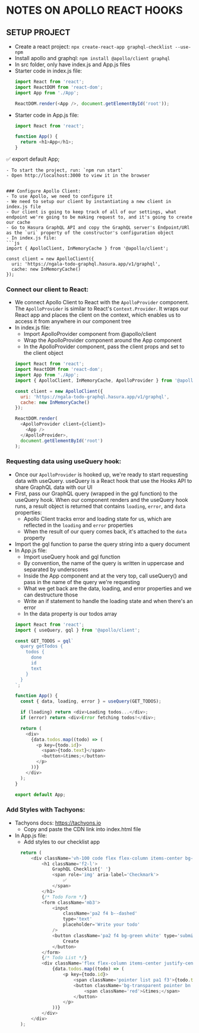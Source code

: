 # NOTES ON APOLLO REACT HOOKS

## SETUP PROJECT
- Create a react project: `npx create-react-app graphql-checklist --use-npm`
- Install apollo and graphql: `npm install @apollo/client graphql`
- In src folder, only have index.js and App.js files
- Starter code in index.js file:
  ```js
  import React from 'react';
  import ReactDOM from 'react-dom';
  import App from './App';

  ReactDOM.render(<App />, document.getElementById('root'));
  ```
- Starter code in App.js file:
  ```js
  import React from 'react';

  function App() {
    return <h1>App</h1>;
  }
✅
  export default App;
  ```
- To start the project, run: `npm run start`
- Open http://localhost:3000 to view it in the browser


### Configure Apollo Client:
- To use Apollo, we need to configure it
- We need to setup our client by instantiating a new client in index.js file
- Our client is going to keep track of all of our settings, what endpoint we're going to be making request to, and it's going to create our cache
- Go to Hasura GraphQL API and copy the GraphQL server's Endpoint/URl as the `uri` property of the constructor's configuration object
- In index.js file:
  ```js
  import { ApolloClient, InMemoryCache } from '@apollo/client';

  const client = new ApolloClient({
    uri: 'https://ngala-todo-graphql.hasura.app/v1/graphql',
    cache: new InMemoryCache()
  });
  ```


### Connect our client to React:
- We connect Apollo Client to React with the `ApolloProvider` component. The `ApolloProvider` is similar to React's `Context.Provider`. It wraps our React app and places the client on the context, which enables us to access it from anywhere in our component tree
- In index.js file:
  - Import ApolloProvider component from @apollo/client
  - Wrap the ApolloProvider component around the App component
  - In the ApolloProvider component, pass the client props and set to the client object
  ```js
  import React from 'react';
  import ReactDOM from 'react-dom';
  import App from './App';
  import { ApolloClient, InMemoryCache, ApolloProvider } from '@apollo/client';

  const client = new ApolloClient({
    uri: 'https://ngala-todo-graphql.hasura.app/v1/graphql',
    cache: new InMemoryCache()
  });

  ReactDOM.render(
    <ApolloProvider client={client}>
      <App />
    </ApolloProvider>,
    document.getElementById('root')
  );
  ```


### Requesting data using useQuery hook:
- Once our `ApolloProvider` is hooked up, we're ready to start requesting data with useQuery. useQuery is a React hook that use the Hooks API to share GraphQL data with our UI
- First, pass our GraphQL query (wrapped in the gql function) to the useQuery hook. When our component renders and the useQuery hook runs, a result object is returned that contains `loading`, `error`, and `data` properties:
  - Apollo Client tracks error and loading state for us, which are reflected in the `loading` and `error` properties
  - When the result of our query comes back, it's attached to the `data` property
- Import the gql function to parse the query string into a query document
- In App.js file:
  - Import useQuery hook and gql function
  - By convention, the name of the query is written in uppercase and separated by underscores
  - Inside the App component and at the very top, call useQuery() and pass in the name of the query we're requesting
  - What we get back are the data, loading, and error properties and we can destructure those 
  - Write an if statement to handle the loading state and when there's an error
  - In the data property is our todos array
  ```js
  import React from 'react';
  import { useQuery, gql } from '@apollo/client';

  const GET_TODOS = gql`
    query getTodos {
      todos {
        done
        id
        text
      }
    }
  `;

  function App() {
    const { data, loading, error } = useQuery(GET_TODOS);

    if (loading) return <div>Loading todos...</div>;
    if (error) return <div>Error fetching todos!</div>;

    return (
      <div>
        {data.todos.map((todo) => (
          <p key={todo.id}>
            <span>{todo.text}</span>
            <button>&times;</button>
          </p>
        ))}
      </div>
    );
  }

  export default App;
  ```


### Add Styles with Tachyons:
- Tachyons docs: https://tachyons.io
  - Copy and paste the CDN link into index.html file
- In App.js file:
  - Add styles to our checklist app
  ```js
	return (
		<div className='vh-100 code flex flex-column items-center bg-gold white pa3 fl-1'>
			<h1 className='f2-l'>
				GraphQL Checklist{' '}
				<span role='img' aria-label='Checkmark'>
					✅
				</span>
			</h1>
			{/* Todo Form */}
			<form className='mb3'>
				<input
					className='pa2 f4 b--dashed'
					type='text'
					placeholder='Write your todo'
				/>
				<button className='pa2 f4 bg-green white' type='submit'>
					Create
				</button>
			</form>
			{/* Todo List */}
			<div className='flex flex-column items-center justify-center'>
				{data.todos.map((todo) => (
					<p key={todo.id}>
						<span className='pointer list pa1 f3'>{todo.text}</span>
						<button className='bg-transparent pointer bn f4'>
							<span className='red'>&times;</span>
						</button>
					</p>
				))}
			</div>
		</div>
	);
  ```